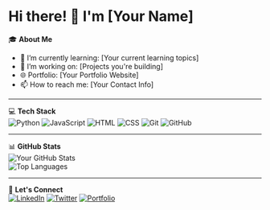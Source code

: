 # Hi there! 👋 I'm [Your Name]

🎓 **About Me**  
- 🌱 I’m currently learning: [Your current learning topics]  
- 🔭 I’m working on: [Projects you're building]  
- 🌐 Portfolio: [Your Portfolio Website]  
- 📫 How to reach me: [Your Contact Info]  

---

💻 **Tech Stack**  
![Python](https://img.shields.io/badge/Python-3776AB?style=for-the-badge&logo=python&logoColor=white)
![JavaScript](https://img.shields.io/badge/JavaScript-F7DF1E?style=for-the-badge&logo=javascript&logoColor=black)
![HTML](https://img.shields.io/badge/HTML-E34F26?style=for-the-badge&logo=html5&logoColor=white)
![CSS](https://img.shields.io/badge/CSS-1572B6?style=for-the-badge&logo=css3&logoColor=white)
![Git](https://img.shields.io/badge/Git-F05032?style=for-the-badge&logo=git&logoColor=white)
![GitHub](https://img.shields.io/badge/GitHub-181717?style=for-the-badge&logo=github&logoColor=white)

---

📊 **GitHub Stats**  
![Your GitHub Stats](https://github-readme-stats.vercel.app/api?username=YourUsername&show_icons=true&theme=radical)  
![Top Languages](https://github-readme-stats.vercel.app/api/top-langs/?username=YourUsername&layout=compact&theme=radical)

---

🔗 **Let's Connect**  
[![LinkedIn](https://img.shields.io/badge/LinkedIn-0077B5?style=for-the-badge&logo=linkedin&logoColor=white)](https://linkedin.com/in/Mubashir-Ep)
[![Twitter](https://img.shields.io/badge/Twitter-1DA1F2?style=for-the-badge&logo=twitter&logoColor=white)](https://twitter.com/yourprofile)
[![Portfolio](https://img.shields.io/badge/Portfolio-000000?style=for-the-badge&logo=google-chrome&logoColor=white)](https://yourportfolio.com)

